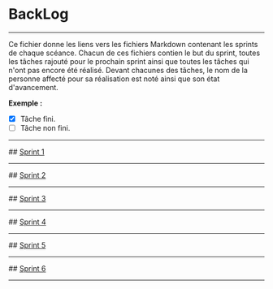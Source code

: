 # BackLog

---

Ce fichier donne les liens vers les fichiers Markdown contenant les sprints de chaque scéance. Chacun de ces fichiers contien le but du sprint, toutes les tâches rajouté pour le prochain sprint ainsi que toutes les tâches qui n'ont pas encore été réalisé.
Devant chacunes des tâches, le nom de la personne affecté pour sa réalisation est noté ainsi que son état d'avancement.

**Exemple :**
- [X] Tâche fini.
- [ ] Tâche non fini.

---

## [Sprint 1](https://google.com)

---

## [Sprint 2](https://google.com)

---

## [Sprint 3](https://google.com)

---

## [Sprint 4](https://google.com)

---

## [Sprint 5](https://google.com)

---

## [Sprint 6](https://google.com)

---

